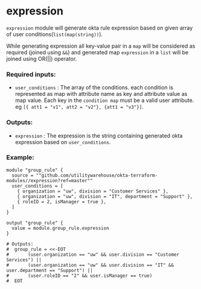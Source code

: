 # expression

`expression` module will generate okta rule expression based on given array of user conditions(`list(map(string))`).


While generating expression all key-value pair in a `map` will be considered as required (joined using `&&`) and generated map `expression` in a `list` will be joined using OR(||) operator.


### Required inputs:
* `user_conditions` : The array of the conditions. each condition is represented as map with attribute name as key and attribute value as map value. Each key in the `condition map` must be a valid user attribute. eg `[{ att1 = "v1", att2 = "v2"}, {att1 = "v3"}]`.

### Outputs:

* `expression` : The expression is the string containing generated okta expression based on `user_conditions`.

### Example:
```hcl
module "group_rule" {
  source = ""github.com/utilitywarehouse/okta-terraform-modules//expression?ref=master""
  user_conditions = [
    { organization = "uw", division = "Customer Services" },
    { organization = "uw", division = "IT", department = "Support" },
    { roleID = 2, isManager = true },
  ]
}

output "group_rule" {
  value = module.group_rule.expression
}

# Outputs:
#  group_rule = <<-EOT
#       (user.organization == "uw" && user.division == "Customer Services") ||
#       (user.organization == "uw" && user.division == "IT" && user.department == "Support") ||
#       (user.roleID == "2" && user.isManager == true)
#  EOT
```
